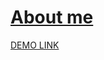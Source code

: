 # [About me](https://ruslanvasylyshyn.github.io/about_me_presentation/)

[DEMO LINK](https://ruslanvasylyshyn.github.io/about_me_presentation/)
